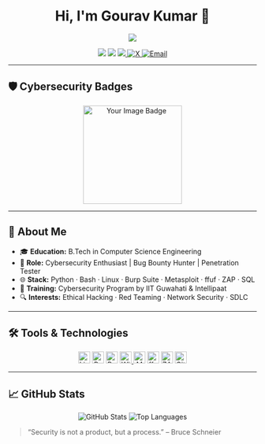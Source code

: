<!--
**Hi there!** I'm Gourav Kumar, a Cybersecurity Enthusiast 🛡️
-->



<h1 align="center">Hi, I'm Gourav Kumar 👋</h1>

<p align="center">
  <img src="https://readme-typing-svg.herokuapp.com?font=Fira+Code&size=35&duration=5000&pause=1000&color=00FFD1&center=true&vCenter=true&width=500&lines=Gourav+Kumar;Cybersecurity+Enthusiast;Network+Security;Problem+Solver;Bug+Bounty+Hunter;CTF+Player" />
</p>


<p align="center">
  <a href="https://www.linkedin.com/in/gourav-kumar-438670291/"><img src="https://img.shields.io/badge/-LinkedIn-0072b1?&style=for-the-badge&logo=linkedin&logoColor=white" /></a>
<a href="https://www.youtube.com/@spidergk108"><img src="https://img.shields.io/badge/-YouTube-FF0000?&style=for-the-badge&logo=youtube&logoColor=white" /></a>
<a href="https://medium.com/@spidergk">
  <img src="https://img.shields.io/badge/-Medium-12100E?&style=for-the-badge&logo=medium&logoColor=white" />
</a>
<a href="https://x.com/spider_gok">
  <img src="https://img.shields.io/badge/-000000?style=for-the-badge&logo=x&logoColor=white" alt="X" />
</a>
  <a href="gk904424@gmail.com"><img src="https://img.shields.io/badge/Email-Contact-red?logo=gmail" alt="Email" /></a>
</p>

---

## 🛡️ Cybersecurity Badges

<p align="center">
  <!-- TryHackMe public-profile badge -->
  <a href="https://tryhackme.com/p/spidergk">
    <img src="https://tryhackme-badges.s3.amazonaws.com/spidergk.png" alt="Your Image Badge" width="200"/>
  </a>
</p>

---

## 🚀 About Me

- 🎓 **Education:** B.Tech in Computer Science Engineering  
- 💼 **Role:** Cybersecurity Enthusiast | Bug Bounty Hunter | Penetration Tester  
- 🌐 **Stack:** Python · Bash · Linux · Burp Suite · Metasploit · ffuf · ZAP · SQL  
- 🧠 **Training:** Cybersecurity Program by IIT Guwahati & Intellipaat  
- 🔍 **Interests:** Ethical Hacking · Red Teaming · Network Security · SDLC  

---

## 🛠️ Tools & Technologies

<p align="center">
  <img alt="Linux" src="https://img.shields.io/badge/Linux-FCC624?logo=linux&logoColor=black" height="24" />
  <img alt="Python" src="https://img.shields.io/badge/Python-3776AB?logo=python&logoColor=white" height="24" />
  <img alt="Burp Suite" src="https://img.shields.io/badge/Burp_Suite-ff7043?logo=burp-suite&logoColor=white" height="24" />
<a href="https://github.com/gourav7488/Gourav/blob/main/Tcpdump%20%26%20Wireshark/Wireshark.pdf" target="_blank">
  <img alt="Wireshark" src="https://img.shields.io/badge/Wireshark-1679A7?logo=wireshark&logoColor=white" height="24" />
</a>

  <img alt="Metasploit" src="https://img.shields.io/badge/Metasploit-003e54?logo=metasploit&logoColor=white" height="24" />
  <img alt="ffuf" src="https://img.shields.io/badge/ffuf-ReconTool-green" height="24" />
  <img alt="ZAP" src="https://img.shields.io/badge/OWASP_ZAP-4479A1?logo=owasp&logoColor=white" height="24" />
  <img alt="Git" src="https://img.shields.io/badge/Git-F05032?logo=git&logoColor=white" height="24" />
</p>

---

## 📈 GitHub Stats

<p align="center">
  <img src="https://github-readme-stats.vercel.app/api?username=gourav7488&show_icons=true&theme=dark&count_private=true" alt="GitHub Stats" />
  <img src="https://github-readme-stats.vercel.app/api/top-langs/?username=gourav7488&theme=dark&layout=compact" alt="Top Languages" />
</p>

> “Security is not a product, but a process.” – Bruce Schneier

